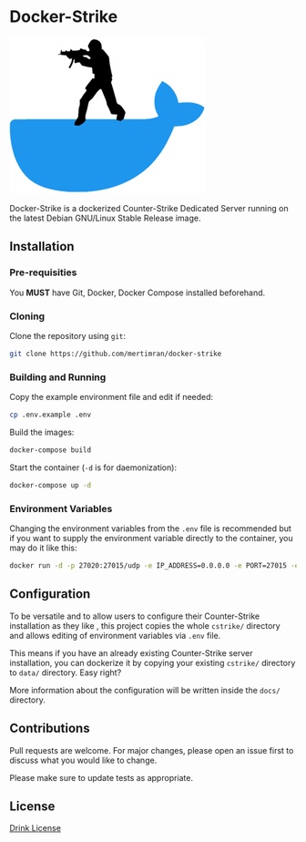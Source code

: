 # Docker-Strike

![Icon](.github/icon-sm.png)

Docker-Strike is a dockerized Counter-Strike Dedicated Server running on the latest Debian GNU/Linux Stable Release image.

## Installation

### Pre-requisities

You **MUST** have Git, Docker, Docker Compose installed beforehand.

### Cloning

Clone the repository using `git`:

```bash
git clone https://github.com/mertimran/docker-strike
```

### Building and Running

Copy the example environment file and edit if needed:

```bash
cp .env.example .env
```

Build the images:


```bash
docker-compose build
```

Start the container (`-d` is for daemonization):


```bash
docker-compose up -d
```

### Environment Variables

Changing the environment variables from the `.env` file is recommended but if you want to supply the environment variable directly to the container, you may do it like this:

```bash
docker run -d -p 27020:27015/udp -e IP_ADDRESS=0.0.0.0 -e PORT=27015 -e MAX_PLAYERS=24 -e MAP=de_dust2 -e SERVER_NAME="Docker-Strike" -e CONFIG_FILE=server.cfg dockerstrike/counter-strike
```

## Configuration

To be versatile and to allow users to configure their Counter-Strike installation as they like , this project copies the whole `cstrike/` directory and allows editing of environment variables via `.env` file.

This means if you have an already existing Counter-Strike server installation, you can dockerize it by copying your existing `cstrike/` directory to `data/` directory. Easy right?

More information about the configuration will be written inside the `docs/` directory.

## Contributions

Pull requests are welcome. For major changes, please open an issue first to discuss what you would like to change.

Please make sure to update tests as appropriate.

## License

[Drink License](LICENSE)
